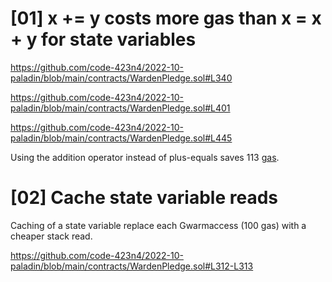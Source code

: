 # [01] x += y costs more gas than x = x + y for state variables

https://github.com/code-423n4/2022-10-paladin/blob/main/contracts/WardenPledge.sol#L340

https://github.com/code-423n4/2022-10-paladin/blob/main/contracts/WardenPledge.sol#L401

https://github.com/code-423n4/2022-10-paladin/blob/main/contracts/WardenPledge.sol#L445

Using the addition operator instead of plus-equals saves 113 [gas](https://gist.github.com/IllIllI000/cbbfb267425b898e5be734d4008d4fe8).

# [02] Cache state variable reads

Caching of a state variable replace each Gwarmaccess (100 gas) with a cheaper stack read.

https://github.com/code-423n4/2022-10-paladin/blob/main/contracts/WardenPledge.sol#L312-L313